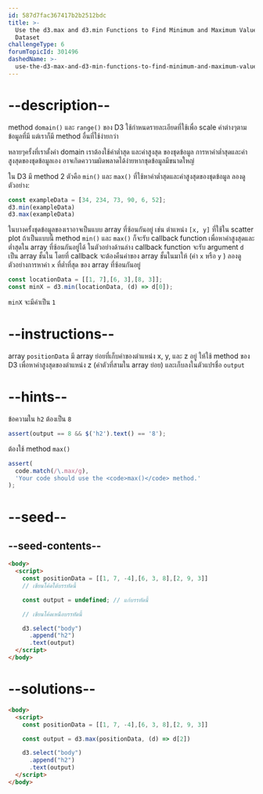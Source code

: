 ```yaml
---
id: 587d7fac367417b2b2512bdc
title: >-
  Use the d3.max and d3.min Functions to Find Minimum and Maximum Values in a
  Dataset
challengeType: 6
forumTopicId: 301496
dashedName: >-
  use-the-d3-max-and-d3-min-functions-to-find-minimum-and-maximum-values-in-a-dataset
---
```


# --description--

method `domain()` และ `range()` ของ D3 ใช้กำหนดรายละเอียดที่ใช้เพื่อ scale ค่าต่างๆตามข้อมูลที่มี 
แต่เราก็มี method อื่นที่ใช้ง่ายกว่า

หลายๆครั้งที่เราตั้งค่า domain เราต้องใช้ค่าต่ำสุด และค่าสูงสุด ของชุดข้อมูล 
การหาค่าต่ำสุดและค่าสูงสุดของชุดข้อมูลเอง อาจเกิดคววามผิดพลาดได้ง่ายหากชุดข้อมูลมีขนาดใหญ่

ใน D3 มี method 2 ตัวคือ `min()` และ `max()` ที่ใช้หาค่าต่ำสุดและค่าสูงสุดของชุดข้อมูล 
ลองดูตัวอย่าง:

```js
const exampleData = [34, 234, 73, 90, 6, 52];
d3.min(exampleData)
d3.max(exampleData)
```

ในบางครั้งชุดข้อมูลของเราอาจเป็นแบบ array ที่ซ้อนกันอยู่ เช่น ตำแหน่ง `[x, y]` ที่ใช้ใน scatter plot 
ถ้าเป็นแบบนี้ method `min()` และ `max()` ก็จะรับ callback function เพื่อหาค่าสูงสุดและต่ำสุดใน array ที่ซ้อนกันอยู่ได้ 
ในตัวอย่างด้านล่าง callback function จะรับ argument `d` เป็น array ชั้นใน โดยที่ callback จะต้องคืนค่าของ array ชั้นในมาให้ (ค่า `x` หรือ `y` ) 
ลองดูตัวอย่างการหาค่า `x` ที่ต่ำที่สุด ของ array ที่ซ้อนกันอยู่

```js
const locationData = [[1, 7],[6, 3],[8, 3]];
const minX = d3.min(locationData, (d) => d[0]);
```

`minX` จะมีค่าเป็น `1`

# --instructions--

array `positionData` มี array ย่อยที่เก็บค่าของตำแหน่ง x, y, และ z อยู่ 
ให้ใช้ method ของ D3 เพื่อหาค่าสูงสุดของตำแหน่ง z (ค่าตัวที่สามใน array ย่อย) และเก็บลงในตัวแปรชื่อ `output`

# --hints--

ข้อความใน `h2` ต้องเป็น `8`

```js
assert(output == 8 && $('h2').text() == '8');
```

ต้องใช้ method `max()`

```js
assert(
  code.match(/\.max/g),
  'Your code should use the <code>max()</code> method.'
);
```

# --seed--

## --seed-contents--

```html
<body>
  <script>
    const positionData = [[1, 7, -4],[6, 3, 8],[2, 9, 3]]
    // เขียนโค้ดใต้บรรทัดนี้

    const output = undefined; // แก้บรรทัดนี้

    // เขียนโค้ดเหนือบรรทัดนี้

    d3.select("body")
      .append("h2")
      .text(output)
  </script>
</body>
```

# --solutions--

```html
<body>
  <script>
    const positionData = [[1, 7, -4],[6, 3, 8],[2, 9, 3]]

    const output = d3.max(positionData, (d) => d[2])

    d3.select("body")
      .append("h2")
      .text(output)
  </script>
</body>
```
